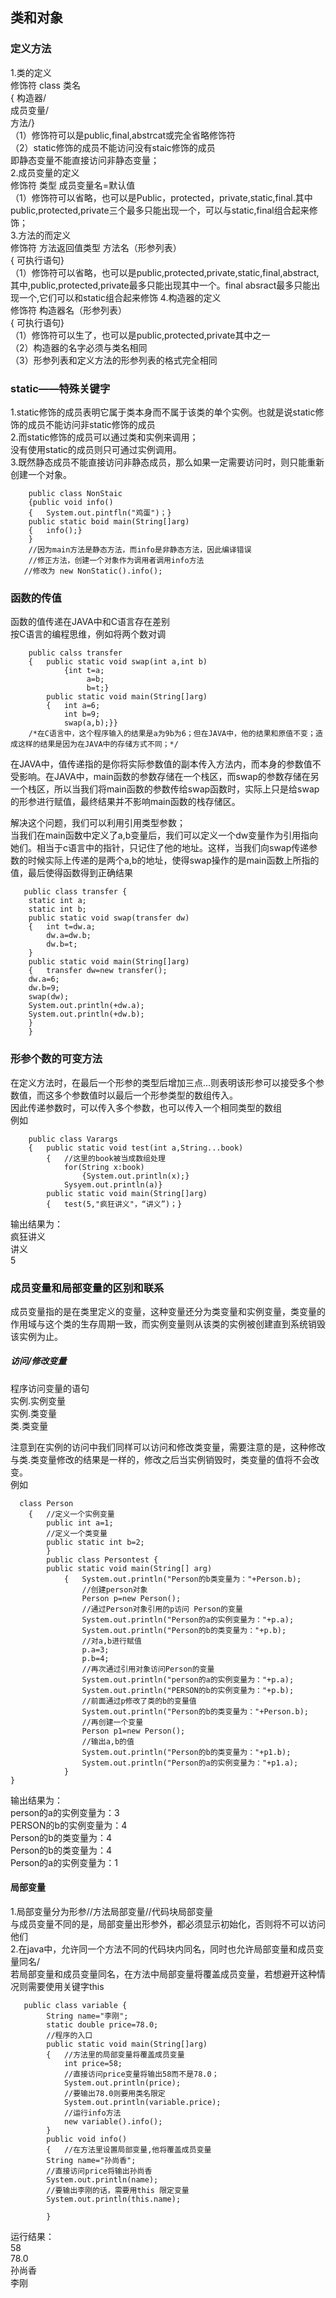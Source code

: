 ## 类和对象
### 定义方法
1.类的定义  
  修饰符 class 类名  
  {     构造器/  
        成员变量/  
        方法/}  
（1）修饰符可以是public,final,abstrcat或完全省略修饰符  
（2）static修饰的成员不能访问没有staic修饰的成员  
即静态变量不能直接访问非静态变量；  
2.成员变量的定义  
修饰符 类型 成员变量名=默认值  
（1）修饰符可以省略，也可以是Public，protected，private,static,final.其中public,protected,private三个最多只能出现一个，可以与static,final组合起来修饰；  
3.方法的而定义  
修饰符 方法返回值类型 方法名（形参列表）  
{   可执行语句}  
（1）修饰符可以省略，也可以是public,protected,private,static,final,abstract,其中,public,protected,private最多只能出现其中一个。final absract最多只能出现一个,它们可以和static组合起来修饰
4.构造器的定义  
修饰符 构造器名（形参列表）  
{   可执行语句}  
（1）修饰符可以生了，也可以是public,protected,private其中之一  
（2）构造器的名字必须与类名相同  
（3）形参列表和定义方法的形参列表的格式完全相同  
### static——特殊关键字    
1.static修饰的成员表明它属于类本身而不属于该类的单个实例。也就是说static修饰的成员不能访问非static修饰的成员  
2.而static修饰的成员可以通过类和实例来调用；  
  没有使用static的成员则只可通过实例调用。  
3.既然静态成员不能直接访问非静态成员，那么如果一定需要访问时，则只能重新创建一个对象。

        public class NonStaic
        {public void info()
        {   System.out.pintfln("鸡蛋")；}
        public static boid main(String[]arg)
        {   info();}
        }
        //因为main方法是静态方法，而info是非静态方法，因此编译错误
        //修正方法，创建一个对象作为调用者调用info方法
       //修改为 new NonStatic().info();
### 函数的传值  
函数的值传递在JAVA中和C语言存在差别  
按C语言的编程思维，例如将两个数对调  

        public calss transfer
        {   public static void swap(int a,int b)
                {int t=a;
                     a=b;
                     b=t;}
            public static void main(String[]arg)
            {   int a=6;
                int b=9;
                swap(a,b);}}
        /*在C语言中，这个程序输入的结果是a为9b为6；但在JAVA中，他的结果和原值不变；造成这样的结果是因为在JAVA中的存储方式不同；*/
在JAVA中，值传递指的是你将实际参数值的副本传入方法内，而本身的参数值不受影响。在JAVA中，main函数的参数存储在一个栈区，而swap的参数存储在另一个栈区，所以当我们将main函数的参数传给swap函数时，实际上只是给swap的形参进行赋值，最终结果并不影响main函数的栈存储区。  
  
解决这个问题，我们可以利用引用类型参数；  
当我们在main函数中定义了a,b变量后，我们可以定义一个dw变量作为引用指向她们。相当于c语言中的指针，只记住了他的地址。这样，当我们向swap传递参数的时候实际上传递的是两个a,b的地址，使得swap操作的是main函数上所指的值，最后使得函数得到正确结果

       public class transfer {
	    static int a;
	    static int b;
	    public static void swap(transfer dw)
	    {	int t=dw.a;
			dw.a=dw.b;
			dw.b=t;
	    }
	    public static void main(String[]arg)
	    {	transfer dw=new transfer();
		dw.a=6;
	    dw.b=9;
		swap(dw);
		System.out.println(+dw.a);
		System.out.println(+dw.b);
	    }
        }

### 形参个数的可变方法  
在定义方法时，在最后一个形参的类型后增加三点...则表明该形参可以接受多个参数值，而这多个参数值时以最后一个形参类型的数组传入。  
因此传递参数时，可以传入多个参数，也可以传入一个相同类型的数组  
例如

        public class Varargs
        {   public static void test(int a,String...book)
            {   //这里的book被当成数组处理
                for(String x:book)
                    {System.out.println(x);}
                Sysyem.out.println(a)}
            public static void main(String[]arg)
            {   test(5,"疯狂讲义"，“讲义”)；}
输出结果为：  
疯狂讲义  
讲义  
5
### 成员变量和局部变量的区别和联系  
成员变量指的是在类里定义的变量，这种变量还分为类变量和实例变量，类变量的作用域与这个类的生存周期一致，而实例变量则从该类的实例被创建直到系统销毁该实例为止。  
##### 访问/修改变量  
程序访问变量的语句  
实例.实例变量  
实例.类变量  
类.类变量  
  
  注意到在实例的访问中我们同样可以访问和修改类变量，需要注意的是，这种修改与类.类变量修改的结果是一样的，修改之后当实例销毁时，类变量的值将不会改变。  
  例如  
    
      class Person
        {	//定义一个实例变量
	        public int a=1;
	        //定义一个类变量
	        public static int b=2;
            }
            public class Persontest {
		    public static void main(String[] arg)
				{	System.out.println("Person的b类变量为："+Person.b);
				 	//创建person对象
				    Person p=new Person();
				    //通过Person对象引用的p访问 Person的变量
				    System.out.println("Person的a的实例变量为："+p.a);
				    System.out.println("Person的b的类变量为："+p.b);
				    //对a,b进行赋值
				    p.a=3;
				    p.b=4;
				    //再次通过引用对象访问Person的变量
				    System.out.println("person的a的实例变量为："+p.a);
				    System.out.println("PERSON的b的实例变量为："+p.b);
				    //前面通过p修改了类的b的变量值
				    System.out.println("Person的b的类变量为："+Person.b);
				    //再创建一个变量
				    Person p1=new Person();
				    //输出a,b的值
				    System.out.println("Person的b的类变量为："+p1.b);
			  	    System.out.println("Person的a的实例变量为："+p1.a);
				}
    }
      
输出结果为：  
person的a的实例变量为：3  
PERSON的b的实例变量为：4  
Person的b的类变量为：4  
Person的b的类变量为：4  
Person的a的实例变量为：1  
#### 局部变量  
1.局部变量分为形参//方法局部变量//代码块局部变量  
与成员变量不同的是，局部变量出形参外，都必须显示初始化，否则将不可以访问他们  
2.在java中，允许同一个方法不同的代码块内同名，同时也允许局部变量和成员变量同名/  
若局部变量和成员变量同名，在方法中局部变量将覆盖成员变量，若想避开这种情况则需要使用关键字this  

       public class variable {
		    String name="李刚";
		    static double price=78.0;
		    //程序的入口
		    public static void main(String[]arg)
		    {	//方法里的局部变量将覆盖成员变量
			    int price=58;
			    //直接访问price变量将输出58而不是78.0；
			    System.out.println(price);
			    //要输出78.0则要用类名限定
			    System.out.println(variable.price);
			    //运行info方法
			    new variable().info();
		    }
		    public void info()
		    {	//在方法里设置局部变量,他将覆盖成员变量
			String name="孙尚香";
			//直接访问price将输出孙尚香
			System.out.println(name);
			//要输出李刚的话，需要用this 限定变量
			System.out.println(this.name);
			
    		}
    		
运行结果：  
58  
78.0  
孙尚香  
李刚  
